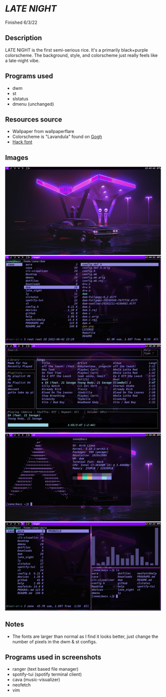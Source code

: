 # ***LATE NIGHT***
Finished 6/3/22
## Description
LATE NIGHT is the first semi-serious rice. It's a primarily black+purple colorscheme. The background, style, and colorscheme just really feels like a late-night vibe. 

## Programs used
- dwm
- st
- slstatus
- dmenu (unchanged)  

## Resources source
- Wallpaper from wallpaperflare
- Colorscheme is "Lavandula" found on [Gogh](https://gogh-co.github.io/Gogh/)
- [Hack font](https://github.com/source-foundry/Hack)

## Images
![image 1](https://github.com/bogogion/dotfiles/blob/main/images/late_night_1.png)
![image 2](https://github.com/bogogion/dotfiles/blob/main/images/late_night_2.png)
![image 3](https://github.com/bogogion/dotfiles/blob/main/images/late_night_3.png)
![image 4](https://github.com/bogogion/dotfiles/blob/main/images/late_night_4.png)
![image 5](https://github.com/bogogion/dotfiles/blob/main/images/late_night_5.png)

## Notes
- The fonts are larger than normal as I find it looks better, just change the number of pixels in the dwm & st configs. 

## Programs used in screenshots
- ranger (text based file manager)
- spotify-tui (spotify terminal client)
- cava (music-visualizer)
- neofetch
- vim
